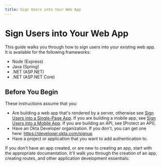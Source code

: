 ```yaml
---
title: Sign Users into Your Web App
---
```


# Sign Users into Your Web App

This guide walks you through how to sign users into your existing web app. It is available for the following frameworks:

* Node (Express)
* Java (Spring)
* .NET (ASP.NET)
* .NET (ASP.NET Core)

## Before You Begin
These instructions assume that you: 

* Are building a web app that's rendered by a server, otherwise see [Sign Users into a Single-Page App](sign-into-spa). If you are building a mobile app, see [Sign Users into a Mobile App](sign-into-mobile-app). If you are building an API, see [Protect an API].
* Have an Okta Developer organization. If you don't, you can get one here: <https://developer.okta.com/signup>
* Have a project or application that you want to add authentication to.

If you don't have an app created, or are new to creating an app, start with the appropriate documentation. It'll walk you through the creation of an app, creating routes, and other application development essentials:

<StackSelector snippet="create-app"/>

<!-- <NextSectionLink/> -->